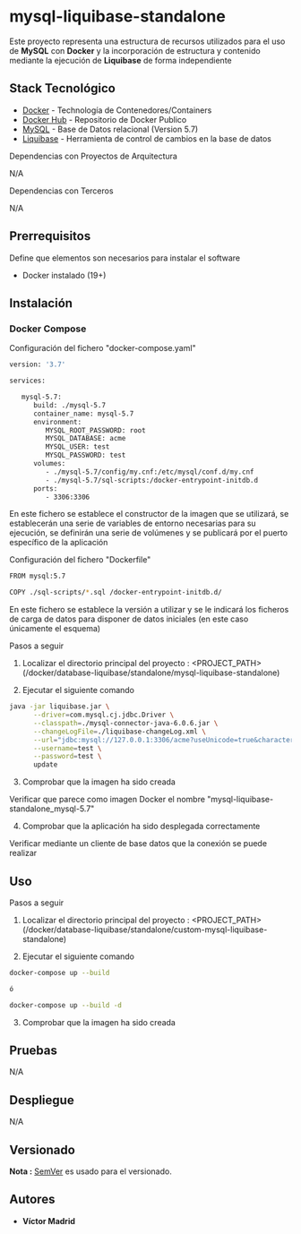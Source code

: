 # mysql-liquibase-standalone

Este proyecto representa una estructura de recursos utilizados para el uso de **MySQL** con **Docker** y la incorporación de estructura y contenido mediante la ejecución de **Liquibase** de forma independiente





## Stack Tecnológico

* [Docker](https://www.docker.com/) - Technología de Contenedores/Containers
* [Docker Hub](https://hub.docker.com/) - Repositorio de Docker Publico
* [MySQL](https://www.mysql.com/) - Base de Datos relacional (Version 5.7)
* [Liquibase](https://www.liquibase.org/) - Herramienta de control de cambios en la base de datos

Dependencias con Proyectos de Arquitectura

N/A

Dependencias con Terceros

N/A





## Prerrequisitos

Define que elementos son necesarios para instalar el software

* Docker instalado (19+)





## Instalación

### Docker Compose

Configuración del fichero "docker-compose.yaml"

```bash
version: '3.7'

services:

   mysql-5.7:
      build: ./mysql-5.7
      container_name: mysql-5.7
      environment:
         MYSQL_ROOT_PASSWORD: root
         MYSQL_DATABASE: acme
         MYSQL_USER: test
         MYSQL_PASSWORD: test
      volumes:
         - ./mysql-5.7/config/my.cnf:/etc/mysql/conf.d/my.cnf
         - ./mysql-5.7/sql-scripts:/docker-entrypoint-initdb.d
      ports:
         - 3306:3306
```

En este fichero se establece el constructor de la imagen que se utilizará, se establecerán una serie de variables de entorno necesarias para su ejecución, se definirán una serie de volúmenes y se publicará por el puerto específico de la aplicación

Configuración del fichero "Dockerfile"

```bash
FROM mysql:5.7

COPY ./sql-scripts/*.sql /docker-entrypoint-initdb.d/
```

En este fichero se establece la versión a utilizar y se le indicará los ficheros de carga de datos para disponer de datos iniciales (en este caso únicamente el esquema)

Pasos a seguir


1. Localizar el directorio principal del proyecto : <PROJECT_PATH> (/docker/database-liquibase/standalone/mysql-liquibase-standalone)

2. Ejecutar el siguiente comando

```bash
java -jar liquibase.jar \
      --driver=com.mysql.cj.jdbc.Driver \
      --classpath=./mysql-connector-java-6.0.6.jar \
      --changeLogFile=./liquibase-changeLog.xml \
      --url="jdbc:mysql://127.0.0.1:3306/acme?useUnicode=true&characterEncoding=UTF-8" \
      --username=test \
      --password=test \
      update
```

3. Comprobar que la imagen ha sido creada

Verificar que parece como imagen Docker el nombre "mysql-liquibase-standalone_mysql-5.7"

4. Comprobar que la aplicación ha sido desplegada correctamente

Verificar mediante un cliente de base datos que la conexión se puede realizar





## Uso

Pasos a seguir


1. Localizar el directorio principal del proyecto : <PROJECT_PATH> (/docker/database-liquibase/standalone/custom-mysql-liquibase-standalone)

2. Ejecutar el siguiente comando

```bash
docker-compose up --build

ó

docker-compose up --build -d
```

3. Comprobar que la imagen ha sido creada





## Pruebas

N/A





## Despliegue

N/A





## Versionado

**Nota :** [SemVer](http://semver.org/) es usado para el versionado.





## Autores

* **Víctor Madrid**
